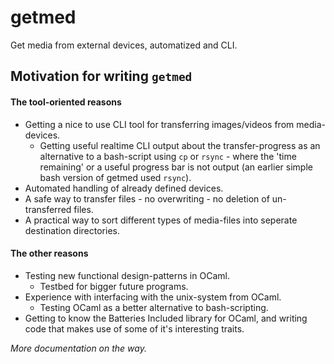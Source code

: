 getmed
======

Get media from external devices, automatized and CLI.

## Motivation for writing `getmed`

#### The tool-oriented reasons
* Getting a nice to use CLI tool for transferring images/videos from
media-devices.
  * Getting useful realtime CLI output about the transfer-progress as
  an alternative to a bash-script using `cp` or `rsync` - where the
  'time remaining' or a useful progress bar is not output
  (an earlier simple bash version of getmed used `rsync`). 
* Automated handling of already defined devices.
* A safe way to transfer files - no overwriting - no deletion of
un-transferred files.
* A practical way to sort different types of media-files into seperate
destination directories.

#### The other reasons
* Testing new functional design-patterns in OCaml.
  * Testbed for bigger future programs.
* Experience with interfacing with the unix-system from OCaml.
  * Testing OCaml as a better alternative to bash-scripting.
* Getting to know the Batteries Included library for OCaml, and writing
code that makes use of some of it's interesting traits.

*More documentation on the way.*
